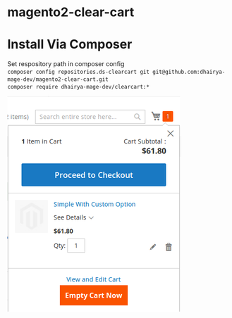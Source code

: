 # magento2-clear-cart

# Install Via Composer
Set respository path in composer config  
`composer config repositories.ds-clearcart git git@github.com:dhairya-mage-dev/magento2-clear-cart.git`  
`composer require dhairya-mage-dev/clearcart:*`

![alt text](https://github.com/dhairya-mage-dev/magento2-clear-cart/blob/1.0.0/clearcart.png)
